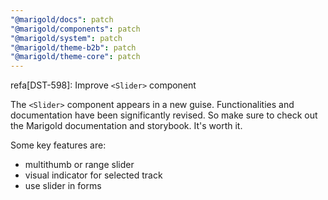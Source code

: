 ```yaml
---
"@marigold/docs": patch
"@marigold/components": patch
"@marigold/system": patch
"@marigold/theme-b2b": patch
"@marigold/theme-core": patch
---
```


refa[DST-598]: Improve `<Slider>` component

The `<Slider>` component appears in a new guise. Functionalities and documentation have been significantly revised. So make sure to check out the Marigold documentation and storybook. It's worth it.

Some key features are:
- multithumb or range slider
- visual indicator for selected track
- use slider in forms
